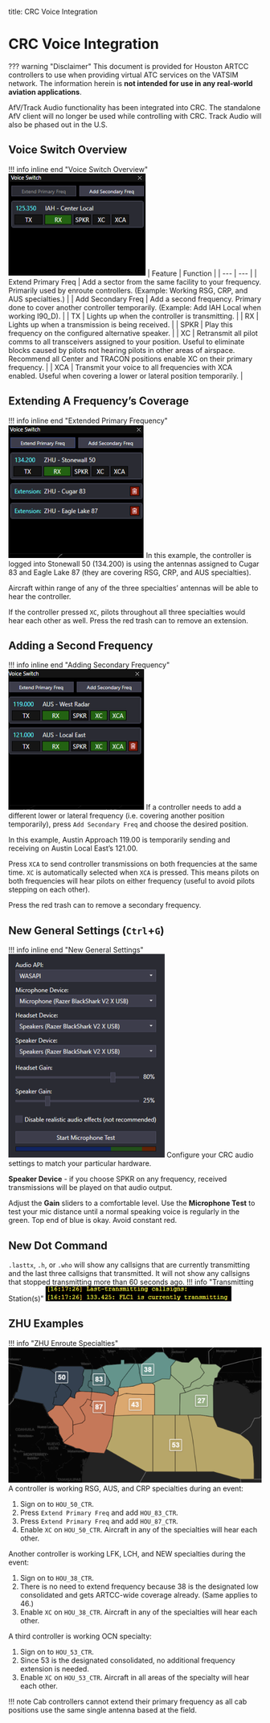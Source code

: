 title: CRC Voice Integration
# CRC Voice Integration

??? warning "Disclaimer"
    This document is provided for Houston ARTCC controllers to use when providing virtual ATC services on the VATSIM network. The information herein is **not intended for use in any real-world aviation applications**.

AfV/Track Audio functionality has been integrated into CRC. The standalone AfV client will no
longer be used while controlling with CRC. Track Audio will also be phased out in the U.S.

## Voice Switch Overview
!!! info inline end "Voice Switch Overview"
    ![Voice Switch Overview](../assets/crc-voice1.png)
| Feature | Function |
| --- | --- |
| Extend Primary Freq | Add a sector from the same facility to your frequency. Primarily used by enroute controllers. (Example: Working RSG, CRP, and AUS specialties.) |
| Add Secondary Freq | Add a second frequency. Primary done to cover another controller temporarily. (Example: Add IAH Local when working I90_D). |
| TX | Lights up when the controller is transmitting. |
| RX | Lights up when a transmission is being received. |
| SPKR | Play this frequency on the configured alternative speaker. |
| XC | Retransmit all pilot comms to all transceivers assigned to your position. Useful to eliminate blocks caused by pilots not hearing pilots in other areas of airspace. Recommend all Center and TRACON positions enable XC on their primary frequency. |
| XCA | Transmit your voice to all frequencies with XCA enabled. Useful when covering a lower or lateral position temporarily. |

## Extending A Frequency’s Coverage
!!! info inline end "Extended Primary Frequency"
    ![Extended Primary Frequency](../assets/crc-voice2.png)
In this example, the controller is logged into Stonewall 50 (134.200) is using the antennas assigned to Cugar 83 and Eagle Lake 87 (they are covering RSG, CRP, and AUS specialties).

Aircraft within range of any of the three specialties’ antennas will be able to hear the controller.

If the controller pressed `XC`, pilots throughout all three specialties would hear each other as well. Press the red trash can to remove an extension.

## Adding a Second Frequency
!!! info inline end "Adding Secondary Frequency"
    ![Adding Secondary Frequency](../assets/crc-voice3.png)
If a controller needs to add a different lower or lateral frequency (i.e. covering another position temporarily), press `Add Secondary Freq` and choose the desired position.

In this example, Austin Approach 119.00 is temporarily sending and receiving on Austin Local East’s 121.00.

Press `XCA` to send controller transmissions on both frequencies at the same time. `XC` is automatically selected when `XCA` is pressed. This means pilots on both frequencies will hear pilots on either frequency (useful to avoid pilots stepping on each other).

Press the red trash can to remove a secondary frequency.

## New General Settings (`Ctrl`+`G`)
!!! info inline end "New General Settings"
    ![New General Settings](../assets/crc-voice4.png)
Configure your CRC audio settings to match your particular hardware.

**Speaker Device** - if you choose SPKR on any frequency, received transmissions will be played on that audio output.

Adjust the **Gain** sliders to a comfortable level. Use the **Microphone Test** to test your mic distance until a normal speaking voice is regularly in the green. Top end of blue is okay. Avoid constant red.

## New Dot Command
`.lasttx`, `.h`, or `.who` will show any callsigns that are currently transmitting and the last three callsigns that transmitted. It will not show any callsigns that stopped transmitting more than 60 seconds ago.
!!! info "Transmitting Station(s)"
    ![Last Transmitting Station](../assets/crc-voice5.png)

## ZHU Examples
!!! info "ZHU Enroute Specialties"
    ![ZHU Enroute Specialties](../assets/crc-voice6.png)
A controller is working RSG, AUS, and CRP specialties during an event:

1. Sign on to `HOU_50_CTR`.
1. Press `Extend Primary Freq` and add `HOU_83_CTR`.
1. Press `Extend Primary Freq` and add `HOU_87_CTR`.
1. Enable `XC` on `HOU_50_CTR`. Aircraft in any of the specialties will hear each other.

Another controller is working LFK, LCH, and NEW specialties during the event:

1. Sign on to `HOU_38_CTR`.
1. There is no need to extend frequency because 38 is the designated low consolidated and gets ARTCC-wide coverage already. (Same applies to 46.)
1. Enable `XC` on `HOU_38_CTR`. Aircraft in any of the specialties will hear each other.

A third controller is working OCN specialty:

1. Sign on to `HOU_53_CTR`.
1. Since 53 is the designated consolidated, no additional frequency extension is needed.
1. Enable `XC` on `HOU_53_CTR`. Aircraft in all areas of the specialty will hear each other.

!!! note
    Cab controllers cannot extend their primary frequency as all cab positions use the same single antenna based at the field.